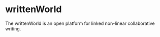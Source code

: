 writtenWorld
============

The writtenWorld is an open platform for linked non-linear collaborative writing.